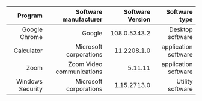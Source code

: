 | Program | Software manufacturer | Software Version | Software type|
| ------:| -----------:| ------:| -----------:|
|  Google Chrome | Google  |108.0.5343.2| Desktop software|
| Calculator  | Microsoft corporations |11.2208.1.0| application software|
|  Zoom | Zoom Video communications |5.11.11 |application software|
|  Windows Security | Microsoft corporations |1.15.2713.0 |Utility software|
